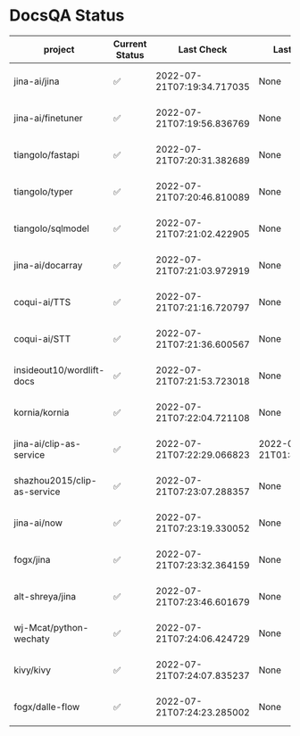 # DocsQA Status

|          project          |Current Status|        Last Check        |      Last Downtime       |                      % Uptime                      |
|---------------------------|--------------|--------------------------|--------------------------|----------------------------------------------------|
|jina-ai/jina               |✅            |2022-07-21T07:19:34.717035|None                      |100.0 (since 2022-07-20 17:11:38.421227)            |
|jina-ai/finetuner          |✅            |2022-07-21T07:19:56.836769|None                      |100.0 (since 2022-07-20 17:11:38.421227)            |
|tiangolo/fastapi           |✅            |2022-07-21T07:20:31.382689|None                      |100.0 (since 2022-07-20 17:11:38.421227)            |
|tiangolo/typer             |✅            |2022-07-21T07:20:46.810089|None                      |100.0 (since 2022-07-20 17:11:38.421227)            |
|tiangolo/sqlmodel          |✅            |2022-07-21T07:21:02.422905|None                      |100.0 (since 2022-07-20 17:11:38.421227)            |
|jina-ai/docarray           |✅            |2022-07-21T07:21:03.972919|None                      |100.0 (since 2022-07-20 17:11:38.421227)            |
|coqui-ai/TTS               |✅            |2022-07-21T07:21:16.720797|None                      |100.0 (since 2022-07-20 17:11:38.421227)            |
|coqui-ai/STT               |✅            |2022-07-21T07:21:36.600567|None                      |100.0 (since 2022-07-20 17:11:38.421227)            |
|insideout10/wordlift-docs  |✅            |2022-07-21T07:21:53.723018|None                      |100.0 (since 2022-07-20 17:11:38.421227)            |
|kornia/kornia              |✅            |2022-07-21T07:22:04.721108|None                      |100.0 (since 2022-07-20 17:11:38.421227)            |
|jina-ai/clip-as-service    |✅            |2022-07-21T07:22:29.066823|2022-07-21T01:43:26.228623|39.84720861900098 (since 2022-07-20 17:11:38.421227)|
|shazhou2015/clip-as-service|✅            |2022-07-21T07:23:07.288357|None                      |100.0 (since 2022-07-20 17:11:38.421227)            |
|jina-ai/now                |✅            |2022-07-21T07:23:19.330052|None                      |100.0 (since 2022-07-20 17:11:38.421227)            |
|fogx/jina                  |✅            |2022-07-21T07:23:32.364159|None                      |100.0 (since 2022-07-20 17:11:38.421227)            |
|alt-shreya/jina            |✅            |2022-07-21T07:23:46.601679|None                      |100.0 (since 2022-07-20 17:11:38.421227)            |
|wj-Mcat/python-wechaty     |✅            |2022-07-21T07:24:06.424729|None                      |100.0 (since 2022-07-20 17:11:38.421227)            |
|kivy/kivy                  |✅            |2022-07-21T07:24:07.835237|None                      |100.0 (since 2022-07-20 17:11:38.421227)            |
|fogx/dalle-flow            |✅            |2022-07-21T07:24:23.285002|None                      |100.0 (since 2022-07-20 17:11:38.421227)            |
